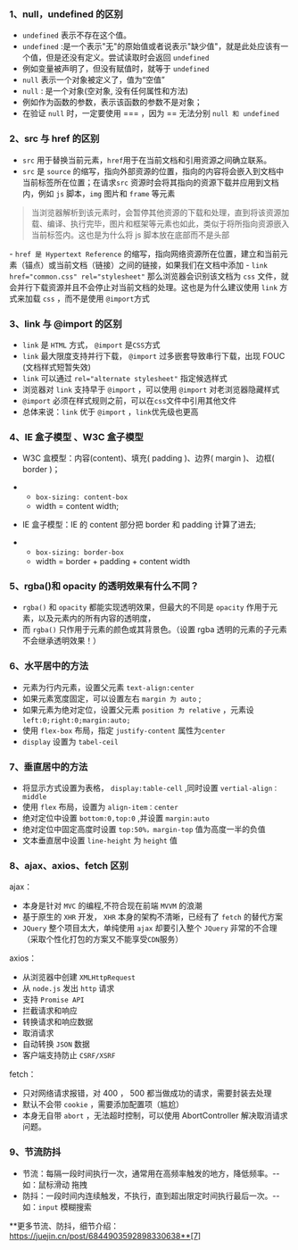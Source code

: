 ### 1、null，undefined 的区别

- `undefined` 表示不存在这个值。
- `undefined` :是一个表示"无"的原始值或者说表示"缺少值"，就是此处应该有一个值，但是还没有定义。尝试读取时会返回 `undefined`
- 例如变量被声明了，但没有赋值时，就等于 `undefined`
- `null` 表示一个对象被定义了，值为“空值”
- `null` : 是一个对象(空对象, 没有任何属性和方法)
- 例如作为函数的参数，表示该函数的参数不是对象；
- 在验证 `null` 时，一定要使用 === ，因为 == 无法分别 `null 和 undefined`

### 2、src 与 href 的区别

- `src` 用于替换当前元素，`href`用于在当前文档和引用资源之间确立联系。
- `src` 是 `source` 的缩写，指向外部资源的位置，指向的内容将会嵌入到文档中当前标签所在位置；在请求`src` 资源时会将其指向的资源下载并应用到文档内，例如 `js` 脚本，`img` 图片和 `frame` 等元素

> 当浏览器解析到该元素时，会暂停其他资源的下载和处理，直到将该资源加载、编译、执行完毕，图片和框架等元素也如此，类似于将所指向资源嵌入当前标签内。这也是为什么将 js 脚本放在底部而不是头部

\- `href 是 Hypertext Reference` 的缩写，指向网络资源所在位置，建立和当前元素（锚点）或当前文档（链接）之间的链接，如果我们在文档中添加 - `link href="common.css" rel="stylesheet"` 那么浏览器会识别该文档为 `css` 文件，就会并行下载资源并且不会停止对当前文档的处理。这也是为什么建议使用 `link` 方式来加载 `css` ，而不是使用 `@import`方式

### 3、link 与 @import 的区别

- `link` 是 `HTML` 方式， `@import` 是`CSS`方式
- `link` 最大限度支持并行下载， `@import` 过多嵌套导致串行下载，出现 FOUC (文档样式短暂失效)
- `link` 可以通过 `rel="alternate stylesheet"` 指定候选样式
- 浏览器对 `link` 支持早于 `@import` ，可以使用 `@import` 对老浏览器隐藏样式
- `@import` 必须在样式规则之前，可以在`css`文件中引用其他文件
- 总体来说：`link` 优于 `@import` ，`link`优先级也更高

### 4、IE 盒子模型 、W3C 盒子模型

- W3C 盒模型：内容(content)、填充( padding )、边界( margin )、 边框( border )；

- - `box-sizing: content-box`
  - width = content width;

- IE 盒子模型：IE 的 content 部分把 border 和 padding 计算了进去;

- - `box-sizing: border-box`
  - width = border + padding + content width

### 5、rgba()和 opacity 的透明效果有什么不同？

- `rgba()` 和 `opacity` 都能实现透明效果，但最大的不同是 `opacity` 作用于元素，以及元素内的所有内容的透明度，
- 而 `rgba()` 只作用于元素的颜色或其背景色。（设置 rgba 透明的元素的子元素不会继承透明效果！）

### 6、水平居中的方法

- 元素为行内元素，设置父元素 `text-align:center`
- 如果元素宽度固定，可以设置左右 `margin 为 auto` ;
- 如果元素为绝对定位，设置父元素 `position 为 relative` ，元素设`left:0;right:0;margin:auto;`
- 使用 `flex-box` 布局，指定 `justify-content` 属性为`center`
- `display` 设置为 `tabel-ceil`

### 7、垂直居中的方法

- 将显示方式设置为表格， `display:table-cell` ,同时设置 `vertial-align：middle`
- 使用 `flex` 布局，设置为 `align-item：center`
- 绝对定位中设置 `bottom:0,top:0` ,并设置 `margin:auto`
- 绝对定位中固定高度时设置 `top:50%，margin-top` 值为高度一半的负值
- 文本垂直居中设置 `line-height` 为 `height` 值

### 8、ajax、axios、fetch 区别

ajax：

- 本身是针对 `MVC` 的编程,不符合现在前端 `MVVM` 的浪潮
- 基于原生的 `XHR` 开发， `XHR` 本身的架构不清晰，已经有了 `fetch` 的替代方案
- `JQuery` 整个项目太大，单纯使用 `ajax` 却要引入整个 `JQuery` 非常的不合理（采取个性化打包的方案又不能享受`CDN`服务）

axios：

- 从浏览器中创建 `XMLHttpRequest`
- 从 `node.js` 发出 `http` 请求
- 支持 `Promise API`
- 拦截请求和响应
- 转换请求和响应数据
- 取消请求
- 自动转换 `JSON` 数据
- 客户端支持防止 `CSRF/XSRF`

fetch：

- 只对网络请求报错，对 400 ， 500 都当做成功的请求，需要封装去处理
- 默认不会带 `cookie` ，需要添加配置项（尴尬）
- 本身无自带 `abort` ，无法超时控制，可以使用 AbortController 解决取消请求问题。

### 9、节流防抖

- 节流：每隔一段时间执行一次，通常用在高频率触发的地方，降低频率。--如：鼠标滑动 拖拽
- 防抖：一段时间内连续触发，不执行，直到超出限定时间执行最后一次。--如：`input` 模糊搜索

**更多节流、防抖，细节介绍：https://juejin.cn/post/6844903592898330638**[7]
